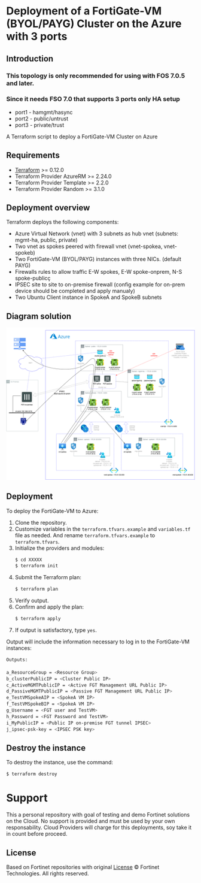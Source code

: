 # Deployment of a FortiGate-VM (BYOL/PAYG) Cluster on the Azure with 3 ports
## Introduction
### This topology is only recommended for using with FOS 7.0.5 and later.
### Since it needs FSO 7.0 that supports 3 ports only HA setup
* port1 - hamgmt/hasync
* port2 - public/untrust
* port3 - private/trust

A Terraform script to deploy a FortiGate-VM Cluster on Azure

## Requirements
* [Terraform](https://learn.hashicorp.com/terraform/getting-started/install.html) >= 0.12.0
* Terraform Provider AzureRM >= 2.24.0
* Terraform Provider Template >= 2.2.0
* Terraform Provider Random >= 3.1.0

## Deployment overview
Terraform deploys the following components:
   - Azure Virtual Network (vnet) with 3 subnets as hub vnet (subnets: mgmt-ha, public, private)
   - Two vnet as spokes peered with firewall vnet (vnet-spokea, vnet-spokeb)
   - Two FortiGate-VM (BYOL/PAYG) instances with three NICs. (default PAYG)
   - Firewalls rules to allow traffic E-W spokes, E-W spoke-onprem, N-S spoke-publicç
   - IPSEC site to site to on-premise firewall (config example for on-prem device should be completed and apply manualy)
   - Two Ubuntu Client instance in SpokeA and SpokeB subnets 

## Diagram solution

![FortiGate reference architecture overview](images/FGT-HA-Azure-Hub-Spoke-IPSEC.png)


## Deployment
To deploy the FortiGate-VM to Azure:
1. Clone the repository.
2. Customize variables in the `terraform.tfvars.example` and `variables.tf` file as needed.  And rename `terraform.tfvars.example` to `terraform.tfvars`.
3. Initialize the providers and modules:
   ```sh
   $ cd XXXXX
   $ terraform init
    ```
4. Submit the Terraform plan:
   ```sh
   $ terraform plan
   ```
5. Verify output.
6. Confirm and apply the plan:
   ```sh
   $ terraform apply
   ```
7. If output is satisfactory, type `yes`.

Output will include the information necessary to log in to the FortiGate-VM instances:
```sh
Outputs:

a_ResourceGroup = <Resource Group>
b_clusterPublicIP = <Cluster Public IP>
c_ActiveMGMTPublicIP = <Active FGT Management URL Public IP>
d_PassiveMGMTPublicIP = <Passive FGT Management URL Public IP>
e_TestVMSpokeAIP = <SpokeA VM IP>
f_TestVMSpokeBIP = <SpokeA VM IP>
g_Username = <FGT user and TestVM>
h_Password = <FGT Password and TestVM>
i_MyPublicIP = <Public IP on-premise FGT tunnel IPSEC>
j_ipsec-psk-key = <IPSEC PSK key>
```

## Destroy the instance
To destroy the instance, use the command:
```sh
$ terraform destroy
```

# Support
This a personal repository with goal of testing and demo Fortinet solutions on the Cloud. No support is provided and must be used by your own responsability. Cloud Providers will charge for this deployments, soy take it in count before proceed.

## License
Based on Fortinet repositories with original [License](https://github.com/fortinet/fortigate-terraform-deploy/blob/master/LICENSE) © Fortinet Technologies. All rights reserved.

